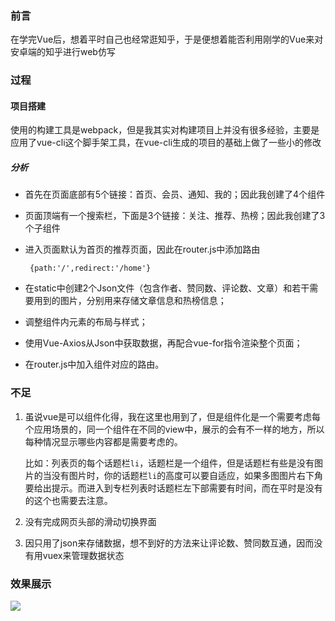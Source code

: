 ### 前言

在学完Vue后，想着平时自己也经常逛知乎，于是便想着能否利用刚学的Vue来对安卓端的知乎进行web仿写

### 过程

#### 项目搭建

使用的构建工具是webpack，但是我其实对构建项目上并没有很多经验，主要是应用了vue-cli这个脚手架工具，在vue-cli生成的项目的基础上做了一些小的修改

##### 分析

- 首先在页面底部有5个链接：首页、会员、通知、我的；因此我创建了4个组件

- 页面顶端有一个搜索栏，下面是3个链接：关注、推荐、热榜；因此我创建了3个子组件

- 进入页面默认为首页的推荐页面，因此在router.js中添加路由

  ```
   {path:'/',redirect:'/home'}
  ```

- 在static中创建2个Json文件（包含作者、赞同数、评论数、文章）和若干需要用到的图片，分别用来存储文章信息和热榜信息；

- 调整组件内元素的布局与样式；

- 使用Vue-Axios从Json中获取数据，再配合vue-for指令渲染整个页面；

- 在router.js中加入组件对应的路由。

### 不足

1. 虽说vue是可以组件化得，我在这里也用到了，但是组件化是一个需要考虑每个应用场景的，同一个组件在不同的view中，展示的会有不一样的地方，所以每种情况显示哪些内容都是需要考虑的。

   比如：列表页的每个话题栏`li`，话题栏是一个组件，但是话题栏有些是没有图片的当没有图片时，你的话题栏`li`的高度可以要自适应，如果多图图片右下角要给出提示。而进入到专栏列表时话题栏左下部需要有时间，而在平时是没有的这个也需要去注意。

2. 没有完成网页头部的滑动切换界面

3. 因只用了json来存储数据，想不到好的方法来让评论数、赞同数互通，因而没有用vuex来管理数据状态

### 效果展示

![](https://ae01.alicdn.com/kf/H9b0c04722a504f9a97dcb252047250c6s.gif)



